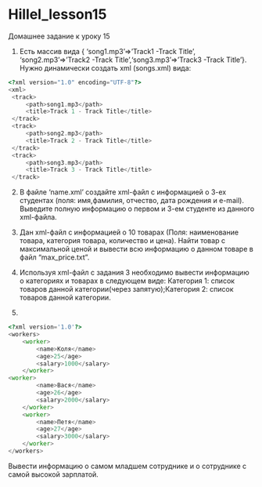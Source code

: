 # Hillel_lesson15
Домашнее задание к уроку 15

1. Есть массив вида { ‘song1.mp3’=>’Track1 -Track Title’, ‘song2.mp3’=>’Track2 -Track Title’,‘song3.mp3’=>’Track3 -Track Title’}. Нужно динамически создать xml (songs.xml) вида:
```php
<?xml version="1.0" encoding="UTF-8"?>
<xml>
 <track>
     <path>song1.mp3</path>
     <title>Track 1 - Track Title</title>
 </track>
 <track>
     <path>song2.mp3</path>
     <title>Track 2 - Track Title</title>
 </track>
 <track>
     <path>song3.mp3</path>
     <title>Track 3 - Track Title</title>
 </track>
```
2.  В файле ‘name.xml’ создайте xml-файл с информацией о 3-ех студентах (поля: имя,фамилия, отчество, дата рождения и e-mail). Выведите полную информацию о первом и 3-ем студенте из данного xml-файла.

3. Дан xml-файл с информацией о 10 товарах (Поля: наименование товара, категория товара, количество и цена). Найти товар с максимальной ценой и вывести всю информацию о данном товаре в файл “max_price.txt”.

4. Используя xml-файл с задания 3 необходимо вывести информацию о категориях и товарах в следующем виде: Категория 1: список товаров данной категории(через запятую);Категория 2: список товаров данной категории.

5.  
```php 
<?xml version='1.0'?>
<workers>
	<worker>
		<name>Коля</name>
		<age>25</age>
		<salary>1000</salary>
	</worker>
<worker>
		<name>Вася</name>
		<age>26</age>
		<salary>2000</salary>
	</worker>
	<worker>
		<name>Петя</name>
		<age>27</age>
		<salary>3000</salary>
	</worker>
</workers>
```
Вывести информацию о самом младшем сотруднике и о сотруднике с самой высокой зарплатой.
